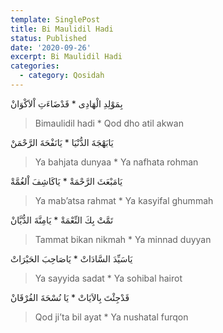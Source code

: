 ```yaml
---
template: SinglePost
title: Bi Maulidil Hadi
status: Published
date: '2020-09-26'
excerpt: Bi Maulidil Hadi
categories:
  - category: Qosidah
---
```

بِمَوْلِدِ الْهَادِى * قَدْضَاءَتِ اْلاَكْوَانْ
> Bimaulidil hadi * Qod dho atil akwan

يَابَهْجَةَ الدُّنْيَا * يَانَفْحَةَ الرَّحْمَنْ
> Ya bahjata dunyaa * Ya nafhata rohman

يَامَبْعَثَ الرَّحْمَةْ * يَاكَاشِفَ اْلغُمَّةْ
> Ya mab’atsa rahmat * Ya kasyifal ghummah

تَمَّتْ بِكَ النِّعْمَةْ * يَامِنَّةَ الدُّيَّانْ
> Tammat bikan nikmah * Ya minnad duyyan

يَاسَيِّدَ السَّادَاتْ * يَاصَاحِبَ الحَيْرَاتْ
> Ya sayyida sadat * Ya sohibal hairot

قَدْجِئْتَ بِالاَيَاتْ * يَا نُسْحَةَ الفُرْقَانْ
> Qod ji’ta bil ayat * Ya nushatal furqon
